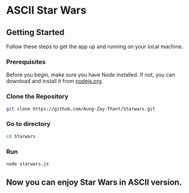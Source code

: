 # ASCII Star Wars

## Getting Started

Follow these steps to get the app up and running on your local machine.

### Prerequisites

Before you begin, make sure you have Node installed. If not, you can download and install it from [nodejs.org](https://nodejs.org/).

### Clone the Repository

```bash
git clone https://github.com/Aung-Zay-Thant/Starwars.git
```

### Go to directory

```bash
cd Starwars 
```
### Run

```bash
node starwars.js 
```

## Now you can enjoy Star Wars in ASCII version.